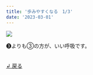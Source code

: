 ```yaml
---
title: '歩みやすくなる　1/3'
date: '2023-03-01'
---
```

![](/images/a_03_.jpg)

➌よりも③の方が、いい呼吸です。

　  
[ ↲ 戻る ](/posts/00)
